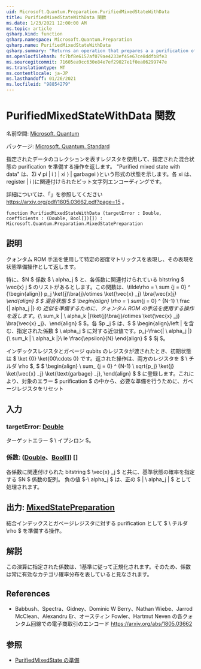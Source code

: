 ```yaml
---
uid: Microsoft.Quantum.Preparation.PurifiedMixedStateWithData
title: PurifiedMixedStateWithData 関数
ms.date: 1/23/2021 12:00:00 AM
ms.topic: article
qsharp.kind: function
qsharp.namespace: Microsoft.Quantum.Preparation
qsharp.name: PurifiedMixedStateWithData
qsharp.summary: "Returns an operation that prepares a a purification of a given mixed\rstate, entangled with a register representing a given collection of data.\rA \"purified mixed state with data\" refers to a state of the form Σᵢ √\U0001D45Dᵢ |\U0001D456⟩ |\U0001D465ᵢ⟩ |garbageᵢ⟩,\rwhere each \U0001D465ᵢ is a bitstring encoding additional data associated with the register |\U0001D456⟩.\r\rSee https://arxiv.org/pdf/1805.03662.pdf?page=15 for further discussion."
ms.openlocfilehash: fc7bf8e6157af079ae4233ef45e67ce8ddfb8fe3
ms.sourcegitcommit: 71605ea9cc630e84e7ef29027e1f0ea06299747e
ms.translationtype: MT
ms.contentlocale: ja-JP
ms.lasthandoff: 01/26/2021
ms.locfileid: "98854279"
---
```

# <a name="purifiedmixedstatewithdata-function"></a>PurifiedMixedStateWithData 関数

名前空間: [Microsoft. Quantum](xref:Microsoft.Quantum.Preparation)

パッケージ: [Microsoft. Quantum. Standard](https://nuget.org/packages/Microsoft.Quantum.Standard)


指定されたデータのコレクションを表すレジスタを使用して、指定された混合状態の purification を準備する操作を返します。
"Purified mixed state with data" は、Σi √ pi | i ⟩ | xi ⟩ | garbagei ⟩という形式の状態を示します。各 xi は、register | i ⟩に関連付けられたビット文字列エンコーディングです。

詳細については、「」を参照してください https://arxiv.org/pdf/1805.03662.pdf?page=15 。

```qsharp
function PurifiedMixedStateWithData (targetError : Double, coefficients : (Double, Bool[])[]) : Microsoft.Quantum.Preparation.MixedStatePreparation
```


## <a name="description"></a>説明

クォンタム ROM 手法を使用して特定の密度マトリックスを表現し、その表現を状態準備操作として返します。

特に、$N $ 係数 $ \ alpha_j $ と、各係数に関連付けられている bitstring $ \vec{x} j $ のリストがあるとします。この関数は、\tilde\rho = \ sum {j = 0} ^ {\begin{align}} p_j \ket{j}\bra{j}/otimes \ket{\vec{x} _j} \bra{\vec{x}_j} \end{align} $ $ 混合状態 $ $ \begin{align} \rho = \ sum_{j = 0} ^ {N-1} \ frac {| alpha_j |} の _近似を準備するために、クォンタム ROM の手法を使用する操作を返します_。{\ sum_k | \ alpha_k |}\ket{j}\bra{j}/otimes \ket{\vec{x} _j} \bra{\vec{x} _j}、\end{align} $ $。各 $p _j $ は、$ $ \begin{align}/left | を含む、指定された係数 $ \ alpha_j $ に対する近似値です。p_j-\frac{| \ alpha_j |}{\ sum_k | \ alpha_k |}\ le \frac{\epsilon}{N} \end{align} $ $ $j $。

インデックスレジスタとガベージ qubits のレジスタが渡されたとき、初期状態は $ \ket {0} \ket{00\cdots 0} です。返された操作は、両方のレジスタを $ \ チルダ \rho $, $ $ \begin{align} \ sum_ {j = 0} ^ {N-1} \ sqrt{p_j} \ket{j} \ket{\vec{x} _j} \ket{\text{garbage} _j}, \end{align} $ $ に登録します。これにより、対象のエラー $ purification $ の中から、必要な準備を行うために、ガベージレジスタをリセット

## <a name="input"></a>入力

### <a name="targeterror--double"></a>targetError: [Double](xref:microsoft.quantum.lang-ref.double)

ターゲットエラー $ \ イプシロン $。


### <a name="coefficients--doublebool"></a>係数: ([Double](xref:microsoft.quantum.lang-ref.double)、[Bool](xref:microsoft.quantum.lang-ref.bool)[]) []

各係数に関連付けられた bitstring $ \vec{x} _j $ と共に、基準状態の確率を指定する $N $ 係数の配列。
負の値 $-\ alpha_j $ は、正の $ | \ alpha_j | $ として処理されます。



## <a name="output--mixedstatepreparation"></a>出力: [MixedStatePreparation](xref:Microsoft.Quantum.Preparation.MixedStatePreparation)

結合インデックスとガベージレジスタに対する purification として $ \ チルダ \rho $ を準備する操作。

## <a name="remarks"></a>解説

この演算に指定された係数は、1基準に従って正規化されます。そのため、係数は常に有効なカテゴリ確率分布を表していると見なされます。

## <a name="references"></a>References

- Babbush、Spectra、Gidney、Dominic W Berry、Nathan Wiebe、Jarrod McClean、Alexandru Er、オースティン Fowler、Hartmut Neven の各クォンタム回線での電子商取引のエンコード https://arxiv.org/abs/1805.03662

## <a name="see-also"></a>参照

- [PurifiedMixedState の準備](xref:Microsoft.Quantum.Preparation.PurifiedMixedState)